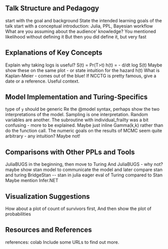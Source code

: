 ## Talk Structure and Pedagogy

start with the goal and background
State the intended learning goals of the talk
start with a conceptual introduction: Julia, PPL, Bayesian workflow
What are you assuming about the audience’ knowledge?
You mentioned likelihood without defining it
But then you did define it, but very fast

## Explanations of Key Concepts

Explain why taking logs is useful?
S(t) = Pr(T>t)
h(t) = - d/dt log S(t)
Maybe show these on the same plot - or state intuition for the hazard h(t)
What is Kaplan-Meier - comes out of the blue!
If NCCTG is pretty famous, give a date or a reference. Useful context.

## Model Implementation and Turing-Specifics

type of `y` should be generic
Re the @model syntax, perhaps show the two interpretations of the model.
Sampling is one interpretation. Random variables are another.
The subroutine with individual_frailty was a bit confusing - more to be explained.
Maybe just inline Gamma(k,k) rather than do the function call.
The numeric goals on the results of MCMC seem quite arbitrary - any intuition? Maybe not!

## Comparisons with Other PPLs and Tools

JuliaBUGS in the beginning, then move to Turing
And JuliaBUGS - why not?
maybe show stan model to communicate the model and later compare stan and turing
BridgeStan -- stan in julia
eager eval of Turing compared to Stan
Maybe mention Infer.NET

## Visualization Suggestions

How about a plot of count of survivors first,
And then show the plot of probabilities

## Resources and References

references:
colab
Include some URLs to find out more.
